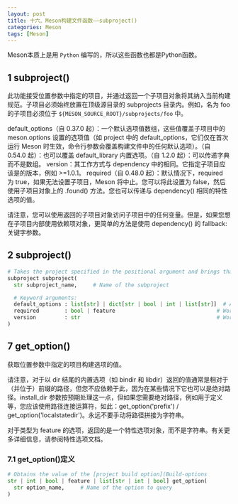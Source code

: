 ```yaml
---
layout: post
title: 十六、Meson构建文件函数——subproject()
categories: Meson
tags: [Meson]
---
```


Meson本质上是用 `Python` 编写的，所以这些函数也都是Python函数。

## 1 subproject()

此功能接受位置参数中指定的项目，并通过返回一个子项目对象将其纳入当前构建规范。子项目必须始终放置在顶级源目录的 subprojects 目录内。例如，名为 foo 的子项目必须位于 `${MESON_SOURCE_ROOT}/subprojects/foo` 中。

default_options（自 0.37.0 起）：一个默认选项值数组，这些值覆盖子项目中的 meson.options 设置的选项值（如 project 中的 default_options，它们仅在首次运行 Meson 时生效，命令行参数会覆盖构建文件中的任何默认选项）。（自 0.54.0 起）：也可以覆盖 default_library 内置选项。（自 1.2.0 起）：可以传递字典而不是数组。
version：其工作方式与 dependency 中的相同。它指定子项目应该是的版本，例如 >=1.0.1。
required（自 0.48.0 起）：默认情况下，required 为 true，如果无法设置子项目，Meson 将中止。您可以将此设置为 false，然后使用子项目对象上的 .found() 方法。您也可以传递与 dependency() 相同的特性选项的值。

请注意，您可以使用返回的子项目对象访问子项目中的任何变量。但是，如果您想在子项目内部使用依赖项对象，更简单的方法是使用 dependency() 的 fallback: 关键字参数。

## 2 subproject()

```python
# Takes the project specified in the positional argument and brings that
subproject subproject(
  str subproject_name,     # Name of the subproject

  # Keyword arguments:
  default_options : list[str] | dict[str | bool | int | list[str]]  # An array of default option values
  required        : bool | feature                                # Works just the same as in dependency().
  version         : str                                           # Works just like the same as in dependency().
)
```

## 7 get_option()

获取位置参数中指定的项目构建选项的值。

请注意，对于以 dir 结尾的内置选项（如 bindir 和 libdir）返回的值通常是相对于（并位于）前缀的路径，但您不应依赖于此，因为在某些情况下它也可以是绝对路径。install_dir 参数按预期处理这一点，但如果您需要绝对路径，例如用于定义等，您应该使用路径连接运算符，如此：get_option('prefix') / get_option('localstatedir')。永远不要手动将路径拼接为字符串。

对于类型为 feature 的选项，返回的是一个特性选项对象，而不是字符串。有关更多详细信息，请参阅特性选项文档。

### 7.1 get_option()定义

```python
# Obtains the value of the [project build option](Build-options
str | int | bool | feature | list[str | int | bool] get_option(
  str option_name,     # Name of the option to query
)
```



